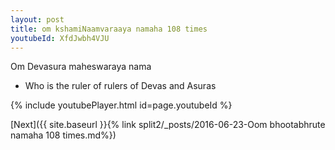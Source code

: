 ```yaml
---
layout: post
title: om kshamiNaamvaraaya namaha 108 times
youtubeId: XfdJwbh4VJU
---
```

 
 
Om Devasura maheswaraya nama 
 
 -  Who is the ruler of rulers of Devas and Asuras 
 
  
 
  
 
 
 
 
 
 


{% include youtubePlayer.html id=page.youtubeId %}
 
[Next]({{ site.baseurl }}{% link  split2/_posts/2016-06-23-Oom bhootabhrute namaha 108 times.md%})
 
